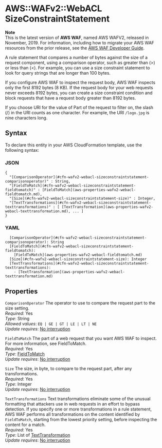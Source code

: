 # AWS::WAFv2::WebACL SizeConstraintStatement<a name="aws-properties-wafv2-webacl-sizeconstraintstatement"></a>

**Note**  
This is the latest version of **AWS WAF**, named AWS WAFV2, released in November, 2019\. For information, including how to migrate your AWS WAF resources from the prior release, see the [AWS WAF Developer Guide](https://docs.aws.amazon.com/waf/latest/developerguide/waf-chapter.html)\. 

A rule statement that compares a number of bytes against the size of a request component, using a comparison operator, such as greater than \(>\) or less than \(<\)\. For example, you can use a size constraint statement to look for query strings that are longer than 100 bytes\. 

If you configure AWS WAF to inspect the request body, AWS WAF inspects only the first 8192 bytes \(8 KB\)\. If the request body for your web requests never exceeds 8192 bytes, you can create a size constraint condition and block requests that have a request body greater than 8192 bytes\.

If you choose URI for the value of Part of the request to filter on, the slash \(/\) in the URI counts as one character\. For example, the URI `/logo.jpg` is nine characters long\.

## Syntax<a name="aws-properties-wafv2-webacl-sizeconstraintstatement-syntax"></a>

To declare this entity in your AWS CloudFormation template, use the following syntax:

### JSON<a name="aws-properties-wafv2-webacl-sizeconstraintstatement-syntax.json"></a>

```
{
  "[ComparisonOperator](#cfn-wafv2-webacl-sizeconstraintstatement-comparisonoperator)" : String,
  "[FieldToMatch](#cfn-wafv2-webacl-sizeconstraintstatement-fieldtomatch)" : [FieldToMatch](aws-properties-wafv2-webacl-fieldtomatch.md),
  "[Size](#cfn-wafv2-webacl-sizeconstraintstatement-size)" : Integer,
  "[TextTransformations](#cfn-wafv2-webacl-sizeconstraintstatement-texttransformations)" : [ [TextTransformation](aws-properties-wafv2-webacl-texttransformation.md), ... ]
}
```

### YAML<a name="aws-properties-wafv2-webacl-sizeconstraintstatement-syntax.yaml"></a>

```
  [ComparisonOperator](#cfn-wafv2-webacl-sizeconstraintstatement-comparisonoperator): String
  [FieldToMatch](#cfn-wafv2-webacl-sizeconstraintstatement-fieldtomatch): 
    [FieldToMatch](aws-properties-wafv2-webacl-fieldtomatch.md)
  [Size](#cfn-wafv2-webacl-sizeconstraintstatement-size): Integer
  [TextTransformations](#cfn-wafv2-webacl-sizeconstraintstatement-texttransformations): 
    - [TextTransformation](aws-properties-wafv2-webacl-texttransformation.md)
```

## Properties<a name="aws-properties-wafv2-webacl-sizeconstraintstatement-properties"></a>

`ComparisonOperator`  <a name="cfn-wafv2-webacl-sizeconstraintstatement-comparisonoperator"></a>
The operator to use to compare the request part to the size setting\.   
*Required*: Yes  
*Type*: String  
*Allowed values*: `EQ | GE | GT | LE | LT | NE`  
*Update requires*: [No interruption](https://docs.aws.amazon.com/AWSCloudFormation/latest/UserGuide/using-cfn-updating-stacks-update-behaviors.html#update-no-interrupt)

`FieldToMatch`  <a name="cfn-wafv2-webacl-sizeconstraintstatement-fieldtomatch"></a>
The part of a web request that you want AWS WAF to inspect\. For more information, see FieldToMatch\.   
*Required*: Yes  
*Type*: [FieldToMatch](aws-properties-wafv2-webacl-fieldtomatch.md)  
*Update requires*: [No interruption](https://docs.aws.amazon.com/AWSCloudFormation/latest/UserGuide/using-cfn-updating-stacks-update-behaviors.html#update-no-interrupt)

`Size`  <a name="cfn-wafv2-webacl-sizeconstraintstatement-size"></a>
The size, in byte, to compare to the request part, after any transformations\.  
*Required*: Yes  
*Type*: Integer  
*Update requires*: [No interruption](https://docs.aws.amazon.com/AWSCloudFormation/latest/UserGuide/using-cfn-updating-stacks-update-behaviors.html#update-no-interrupt)

`TextTransformations`  <a name="cfn-wafv2-webacl-sizeconstraintstatement-texttransformations"></a>
Text transformations eliminate some of the unusual formatting that attackers use in web requests in an effort to bypass detection\. If you specify one or more transformations in a rule statement, AWS WAF performs all transformations on the content identified by `FieldToMatch`, starting from the lowest priority setting, before inspecting the content for a match\.  
*Required*: Yes  
*Type*: List of [TextTransformation](aws-properties-wafv2-webacl-texttransformation.md)  
*Update requires*: [No interruption](https://docs.aws.amazon.com/AWSCloudFormation/latest/UserGuide/using-cfn-updating-stacks-update-behaviors.html#update-no-interrupt)